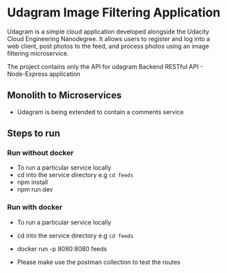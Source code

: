 # Udagram Image Filtering Application

Udagram is a simple cloud application developed alongside the Udacity Cloud Engineering Nanodegree. It allows users to register and log into a web client, post photos to the feed, and process photos using an image filtering microservice.

The project contains only the API for udagram
Backend RESTful API - Node-Express application

## Monolith to Microservices 
* Udagram is being extended to contain a comments service
 
## Steps to run
### Run without docker
* To run a particular service locally
* cd into the service directory e.g `cd feeds`
* npm install
* npm run dev

### Run with docker
* To run a particular service locally
* cd into the service directory e.g `cd feeds`
* docker run -p 8080:8080 feeds

* Please make use the postman collection to test the routes 
